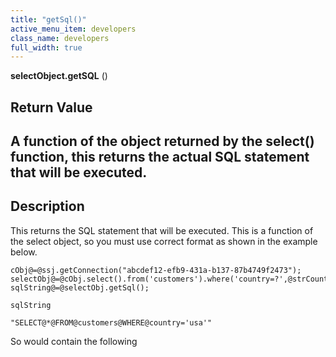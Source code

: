 ```yaml
---
title: "getSql()"
active_menu_item: developers
class_name: developers
full_width: true
---
```



**selectObject.getSQL** ()

## Return Value

## A function of the object returned by the select() function, this returns the actual SQL statement that will be executed.

## Description

This returns the SQL statement that will be executed. This is a function of the select object, so you must use correct format as shown in the example below.

    cObj@=@ssj.getConnection("abcdef12-efb9-431a-b137-87b4749f2473");
    selectObj@=@cObj.select().from('customers').where('country=?',@strCountry);
    sqlString@=@selectObj.getSql();
     
    sqlString
     
    "SELECT@*@FROM@customers@WHERE@country='usa'"
     
     
   

So would contain the following

